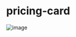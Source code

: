 # pricing-card




![image](https://user-images.githubusercontent.com/64547504/236177659-15488d57-36cb-4b04-9d1c-53051f8c4d32.png)

